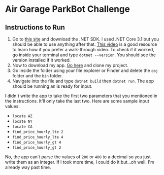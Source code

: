 # Air Garage ParkBot Challenge
## Instructions to Run

1. Go to [this site](https://dotnet.microsoft.com/en-us/download) and download the .NET SDK. I used .NET Core 3.1 but you should be able to use anything after that. [This video](https://www.youtube.com/watch?v=CDuUQNU7hWM) is a good resource to learn how if you prefer a walk-through video. To check if it worked, go inside your terminal and type `dotnet --version`. You should see the version installed if it worked.
2. Now to download my app. [Go here](https://github.com/athomas-wtv/park-bot) and clone my project.
3. Go inside the folder using your file explorer or Finder and delete the `obj` folder and the `bin` folder.
4. Navigate into the file and type `dotnet build` then `dotnet run`. The app should be running an is ready for input.

I didn't write the app to take the first two parameters that you mentioned in the instructions. It'll only take the last two. Here are some sample input values:

- `locate AZ`
- `locate NY` 
- `locate CA`
- `find_price_hourly_lte 2`
- `find_price_hourly_lte 4`
- `find_price_hourly_gt 4`
- `find_price_hourly_gt 2`

No, the app can't parse the values of `200` or `400` to a decimal so you just write them as an integer. If I took more time, I could do it but...oh well. I'm already way past time.
